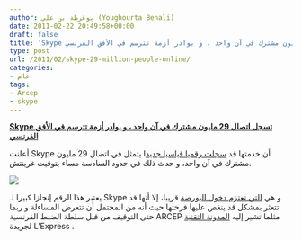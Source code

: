 ```yaml
---
author: يوغرطة بن علي (Youghourta Benali)
date: 2011-02-22 20:49:58+00:00
draft: false
title: 'Skype تسجل اتصال 29 مليون مشترك في آن واحد ، و بوادر أزمة تترسم في الأفق الفرنسي '
type: post
url: /2011/02/skype-29-million-people-online/
categories:
- عام
tags:
- Arcep
- skype
---
```


**[Skype تسجل اتصال 29 مليون مشترك في آن واحد ، و بوادر أزمة تترسم في الأفق الفرنسي](http://www.it-scoop.com/2011/02/skype-29-million-people-online/)**




أعلنت Skype أن خدمتها قد [سجلت رقميا قياسيا جديد](http://blogs.skype.com/en/2011/02/29_million_people_online.html)ا يتمثل في اتصال 29 مليون مشترك في آن واحد، و حدث ذلك في حدود السادسة مساء بتوقيت غرينتش.




[![](http://www.it-scoop.com/wp-content/uploads/2009/11/skype-logo-300x182.jpg)
](http://www.it-scoop.com/2011/02/skype-29-million-people-online/)


يعتبر هذا الرقم إنجازا كبيرا لـ Skype و هي [التي تعتزم دخول البورصة](http://www.it-scoop.com/2011/01/skype-ipo-second-half-2011/) قريبا، إلا أنها قد تتعثر بمشكل قد ينغص عليها فرحتها حيث أنه من المحتمل أن تتعرض المساءلة و ربما حتى التوقيف من قبل سلطة الضبط الفرنسية ARCEP مثلما تشير إليه [المدونة التقنية](http://blogs.lexpress.fr/tic-et-net/2011/02/22/le-service-skype-illegal-en-france/) لجريدة L’Express .
